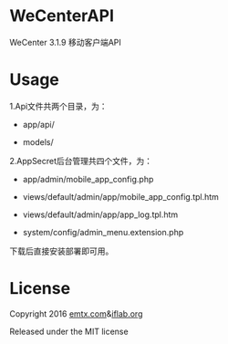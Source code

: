 WeCenterAPI
==================

WeCenter 3.1.9 移动客户端API

# Usage

1.Api文件共两个目录，为：

- app/api/

- models/

2.AppSecret后台管理共四个文件，为：

- app/admin/mobile_app_config.php

- views/default/admin/app/mobile_app_config.tpl.htm

- views/default/admin/app/app_log.tpl.htm

- system/config/admin_menu.extension.php

下载后直接安装部署即可用。

# License

Copyright 2016 [emtx.com](http://emtx.com/)&[iflab.org](http://iflab.org/)

Released under the MIT license
